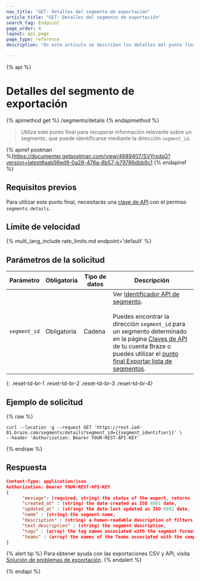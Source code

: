 ```yaml
---
nav_title: "GET: Detalles del segmento de exportación"
article_title: "GET: Detalles del segmento de exportación"
search_tag: Endpoint
page_order: 4
layout: api_page
page_type: reference
description: "En este artículo se describen los detalles del punto final Exportar detalles del segmento de Braze."

---
```

{% api %}
# Detalles del segmento de exportación
{% apimethod get %}
/segments/details
{% endapimethod %}

> Utiliza este punto final para recuperar información relevante sobre un segmento, que puede identificarse mediante la dirección `segment_id`.

{% apiref postman %}https://documenter.getpostman.com/view/4689407/SVYrsdsG?version=latest#aab56ed9-0a28-476a-8b57-b79786dbb9c1 {% endapiref %}

## Requisitos previos

Para utilizar este punto final, necesitarás una [clave de API]({{site.baseurl}}/api/basics#rest-api-key/) con el permiso `segments.details`.

## Límite de velocidad

{% multi_lang_include rate_limits.md endpoint='default' %}

## Parámetros de la solicitud

| Parámetro    | Obligatoria | Tipo de datos | Descripción            |
| ------------ | -------- | --------- | ---------------------- |
| `segment_id` | Obligatoria | Cadena | Ver [Identificador API de segmento]({{site.baseurl}}/api/identifier_types/).<br><br> Puedes encontrar la dirección `segment_id` para un segmento determinado en la página [Claves de API]({{site.baseurl}}/user_guide/administrative/app_settings/api_settings_tab/) de tu cuenta Braze o puedes utilizar el [punto final Exportar lista de segmentos]({{site.baseurl}}/api/endpoints/export/segments/get_segment/).  |
{: .reset-td-br-1 .reset-td-br-2 .reset-td-br-3  .reset-td-br-4}

## Ejemplo de solicitud
{% raw %}
```
curl --location -g --request GET 'https://rest.iad-01.braze.com/segments/details?segment_id={{segment_identifier}}' \
--header 'Authorization: Bearer YOUR-REST-API-KEY'
```
{% endraw %}

## Respuesta

```json
Content-Type: application/json
Authorization: Bearer YOUR-REST-API-KEY
{
      "message": (required, string) the status of the export, returns 'success' when completed without errors,
      "created_at" : (string) the date created as ISO 8601 date,
      "updated_at" : (string) the date last updated as ISO 8601 date,
      "name" : (string) the segment name,
      "description" : (string) a human-readable description of filters,
      "text_description" : (string) the segment description, 
      "tags" : (array) the tag names associated with the segment formatted as strings,
      "teams" : (array) the names of the Teams associated with the campaign
}
```

{% alert tip %}
Para obtener ayuda con las exportaciones CSV y API, visita [Solución de problemas de exportación]({{site.baseurl}}/user_guide/data_and_analytics/export_braze_data/export_troubleshooting/).
{% endalert %}

{% endapi %}
